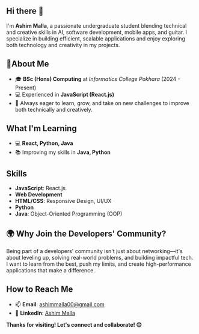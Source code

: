 ## Hi there 👋
I'm **Ashim Malla**, a passionate undergraduate student blending technical and creative skills in AI, software development, mobile apps, and guitar. I specialize in building efficient, scalable applications and enjoy exploring both technology and creativity in my projects.

## 📌About Me
- 🎓 **BSc (Hons) Computing** at *Informatics College Pokhara* (2024 - Present)
- 💻 Experienced in **JavaScript (React.js)**
- 🌱 Always eager to learn, grow, and take on new challenges to improve both technically and creatively.

## What I'm Learning
- 💻 **React, Python, Java**
- 📚 Improving my skills in **Java, Python**

## Skills
- **JavaScript**: React.js
- **Web Development**
- **HTML/CSS**: Responsive Design, UI/UX
- **Python**
- **Java**: Object-Oriented Programming (OOP)

## 🌍 Why Join the Developers' Community?
Being part of a developers' community isn't just about networking—it's about leveling up, solving real-world problems, and building impactful tech. I want to learn from the best, push my limits, and create high-performance applications that make a difference.

##  How to Reach Me
- 📫 **Email**: ashimmalla00@gmail.com
- 💼 **LinkedIn**: [Ashim Malla](https://www.linkedin.com/in/ashim-malla-7683952a6/)

**Thanks for visiting! Let's connect and collaborate! 😊**
